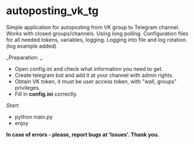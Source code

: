 # autoposting_vk_tg
Simple application for autoposting from VK group to Telegram channel. 
Works with closed groups/channels. 
Using long polling. 
Configuration files for all needed tokens, variables, logging.
Logging into file and log rotation. (log example added)


_Preparation: _

- Open config.ini and check what information you need to get.
- Create telegram bot and add it at your channel with admin rights.
- Obtain VK token, it must be user access token, with "wall, groups" privileges.
- Fill in **config.ini** correctly. 
  
_Start:_ 
- python main.py
- enjoy

**In case of errors - please, report bugs at 'Issues'. Thank you.**
